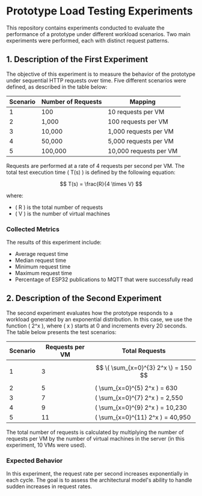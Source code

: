 # Prototype Load Testing Experiments

This repository contains experiments conducted to evaluate the performance of a prototype under different workload scenarios. Two main experiments were performed, each with distinct request patterns.

## 1. Description of the First Experiment

The objective of this experiment is to measure the behavior of the prototype under sequential HTTP requests over time. Five different scenarios were defined, as described in the table below:

| Scenario | Number of Requests | Mapping |
|----------|-------------------|----------|
| 1        | 100               | 10 requests per VM |
| 2        | 1,000             | 100 requests per VM |
| 3        | 10,000            | 1,000 requests per VM |
| 4        | 50,000            | 5,000 requests per VM |
| 5        | 100,000           | 10,000 requests per VM |

Requests are performed at a rate of 4 requests per second per VM. The total test execution time \( T(s) \) is defined by the following equation:

$$ T(s) = \frac{R}{4 \times V} $$




where:
- \( R \) is the total number of requests
- \( V \) is the number of virtual machines

### Collected Metrics
The results of this experiment include:
- Average request time
- Median request time
- Minimum request time
- Maximum request time
- Percentage of ESP32 publications to MQTT that were successfully read

## 2. Description of the Second Experiment

The second experiment evaluates how the prototype responds to a workload generated by an exponential distribution. In this case, we use the function \( 2^x \), where \( x \) starts at 0 and increments every 20 seconds. The table below presents the test scenarios:

| Scenario | Requests per VM | Total Requests |
|----------|---------------|---------------|
| 1        | 3             | $$ \( \sum_{x=0}^{3} 2^x \) = 150 $$ |
| 2        | 5             | \( \sum_{x=0}^{5} 2^x \) = 630 |
| 3        | 7             | \( \sum_{x=0}^{7} 2^x \) = 2,550 |
| 4        | 9             | \( \sum_{x=0}^{9} 2^x \) = 10,230 |
| 5        | 11            | \( \sum_{x=0}^{11} 2^x \) = 40,950 |

The total number of requests is calculated by multiplying the number of requests per VM by the number of virtual machines in the server (in this experiment, 10 VMs were used).

### Expected Behavior
In this experiment, the request rate per second increases exponentially in each cycle. The goal is to assess the architectural model's ability to handle sudden increases in request rates.
